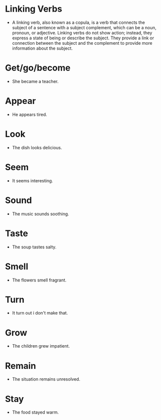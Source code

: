 # Linking Verbs
* A linking verb, also known as a copula, is a verb that connects the subject of a sentence with a subject complement, which can be a noun, pronoun, or adjective. Linking verbs do not show action; instead, they express a state of being or describe the subject. They provide a link or connection between the subject and the complement to provide more information about the subject.

# Get/go/become
- She became a teacher.
# Appear
- He appears tired.
# Look
- The dish looks delicious.
# Seem
- It seems interesting.
# Sound
- The music sounds soothing.
# Taste
- The soup tastes salty.
# Smell
- The flowers smell fragrant.
# Turn
- It turn out i don't make that.
# Grow
- The children grew impatient.
# Remain
- The situation remains unresolved.
# Stay
- The food stayed warm.
